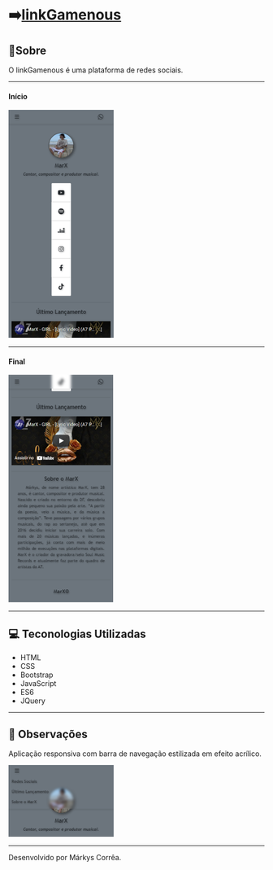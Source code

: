 # ➡️[linkGamenous](https://markyscorrea.github.io/oficialmarx/)


## 🔖Sobre

O linkGamenous é uma plataforma de redes sociais.

---
#### Início

![alt text](./img/final-1.png)

---
#### Final

![alt text](./img/final-2.png)

---

## 💻 Teconologias Utilizadas

- HTML
- CSS
- Bootstrap
- JavaScript
- ES6
- JQuery

---

## 🔎 Observações

Aplicação responsiva com barra de navegação estilizada em efeito acrílico.

![alt text](./img/final-3.png)

---

Desenvolvido por Márkys Corrêa.